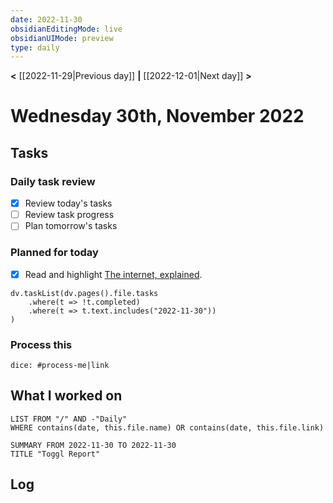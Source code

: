 ```yaml
---
date: 2022-11-30
obsidianEditingMode: live
obsidianUIMode: preview
type: daily
---
```


**<** [[2022-11-29|Previous day]] **|** [[2022-12-01|Next day]] **>**

# Wednesday 30th, November 2022

## Tasks

### Daily task review
- [x] Review today's tasks
- [ ] Review task progress
- [ ] Plan tomorrow's tasks

### Planned for today
- [x] Read and highlight [The internet, explained](https://www.vox.com/2014/6/16/18076282/the-internet).

```dataviewjs
dv.taskList(dv.pages().file.tasks
	.where(t => !t.completed)
	.where(t => t.text.includes("2022-11-30"))
)
```

### Process this
`dice: #process-me|link`

## What I worked on
```dataview
LIST FROM "/" AND -"Daily"
WHERE contains(date, this.file.name) OR contains(date, this.file.link)
```

```toggl
SUMMARY FROM 2022-11-30 TO 2022-11-30
TITLE "Toggl Report"
```

## Log
